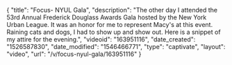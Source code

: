 {
    "title": "Focus- NYUL Gala",
    "description": "The other day I attended the 53rd Annual Frederick Douglass Awards Gala hosted by the New York Urban League. It was an honor for me to represent Macy's at this event. Raining cats and dogs, I had to show up and show out. Here is a snippet of my attire for the evening.",
    "videoid": "163951116",
    "date_created": "1526587830",
    "date_modified": "1546466771",
    "type": "captivate",
    "layout": "video",
    "url": "\/v\/focus-nyul-gala\/163951116"
}